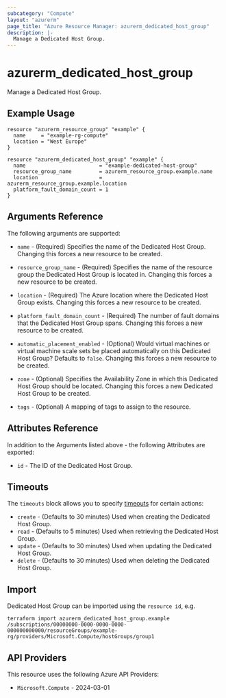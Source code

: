 ```yaml
---
subcategory: "Compute"
layout: "azurerm"
page_title: "Azure Resource Manager: azurerm_dedicated_host_group"
description: |-
  Manage a Dedicated Host Group.
---
```


# azurerm_dedicated_host_group

Manage a Dedicated Host Group.

## Example Usage

```hcl
resource "azurerm_resource_group" "example" {
  name     = "example-rg-compute"
  location = "West Europe"
}

resource "azurerm_dedicated_host_group" "example" {
  name                        = "example-dedicated-host-group"
  resource_group_name         = azurerm_resource_group.example.name
  location                    = azurerm_resource_group.example.location
  platform_fault_domain_count = 1
}
```

## Arguments Reference

The following arguments are supported:

* `name` - (Required) Specifies the name of the Dedicated Host Group. Changing this forces a new resource to be created.

* `resource_group_name` - (Required) Specifies the name of the resource group the Dedicated Host Group is located in. Changing this forces a new resource to be created.

* `location` - (Required) The Azure location where the Dedicated Host Group exists. Changing this forces a new resource to be created.

* `platform_fault_domain_count` - (Required) The number of fault domains that the Dedicated Host Group spans. Changing this forces a new resource to be created.

* `automatic_placement_enabled` - (Optional) Would virtual machines or virtual machine scale sets be placed automatically on this Dedicated Host Group? Defaults to `false`. Changing this forces a new resource to be created.

* `zone` - (Optional) Specifies the Availability Zone in which this Dedicated Host Group should be located. Changing this forces a new Dedicated Host Group to be created.

* `tags` - (Optional) A mapping of tags to assign to the resource.

## Attributes Reference

In addition to the Arguments listed above - the following Attributes are exported:

* `id` - The ID of the Dedicated Host Group.

## Timeouts

The `timeouts` block allows you to specify [timeouts](https://developer.hashicorp.com/terraform/language/resources/configure#define-operation-timeouts) for certain actions:

* `create` - (Defaults to 30 minutes) Used when creating the Dedicated Host Group.
* `read` - (Defaults to 5 minutes) Used when retrieving the Dedicated Host Group.
* `update` - (Defaults to 30 minutes) Used when updating the Dedicated Host Group.
* `delete` - (Defaults to 30 minutes) Used when deleting the Dedicated Host Group.

## Import

Dedicated Host Group can be imported using the `resource id`, e.g.

```shell
terraform import azurerm_dedicated_host_group.example /subscriptions/00000000-0000-0000-0000-000000000000/resourceGroups/example-rg/providers/Microsoft.Compute/hostGroups/group1
```

## API Providers
<!-- This section is generated, changes will be overwritten -->
This resource uses the following Azure API Providers:

* `Microsoft.Compute` - 2024-03-01
